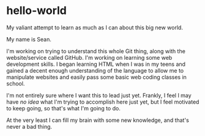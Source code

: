 # hello-world
My valiant attempt to learn as much as I can about this big new world.

My name is Sean.

I'm working on trying to understand this whole Git thing, along with the website/service called GitHub. I'm working on learning some web development skills. I began learning HTML when I was in my teens and gained a decent enough understanding of the language to allow me to manipulate websites and easily pass some basic web coding classes in school.

I'm not entirely sure where I want this to lead just yet. Frankly, I feel I may have _no idea_ what I'm trying to accomplish here just yet, but I feel motivated to keep going, so that's what I'm going to do.

At the very least I can fill my brain with some new knowledge, and that's never a bad thing.
